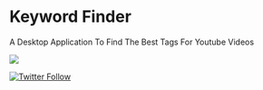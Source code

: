 # Keyword Finder
A Desktop Application To Find The Best Tags For Youtube Videos

![](Keywordfinder.gif)

[![Twitter Follow](https://img.shields.io/twitter/follow/geojacobm6?label=People%20following%20me%20on%20Twitter&style=social)](https://twitter.com/intent/follow?screen_name=geojacobm6)
